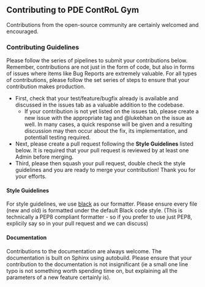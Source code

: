 ## Contributing to PDE ContRoL Gym
Contributions from the open-source community are certainly welcomed and encouraged. 

### Contributing Guidelines
Please follow the series of pipelines to submit your contributions below. Remember, contributions are not just in the form of code, but also in forms of issues where items like Bug Reports are extremely valuable. For all types of contributions, please follow the set series of steps to ensure that your contribution makes production.

- First, check that your test/feature/bugfix already is available and discussed in the issues tab as a valuable addition to the codebase.
  - If your contribution is not yet listed on the issues tab, please create a new issue with the appropriate tag and @lukebhan on the issue as well. In many cases, a quick response will be given and a resulting discussion may then occur about the fix, its implementation, and potentiall testing required. 
- Next, please create a pull request following the **Style Guidelines** listed below. It is required that your pull request is reviewed by at least one Admin before merging. 
- Third, please then squash your pull request, double check the style guidelines and you are ready to merge your contribution! Thank you for your efforts. 

#### Style Guidelines
For style guidelines, we use <a href=https://github.com/psf/black>black</a> as our formatter. Please ensure every file (new and old) is formatted under the default Black code style. (This is technically a PEP8 compliant formatter - so if you prefer to use just PEP8, explicily say so in your pull request and we can discuss)

#### Documentation
Contributions to the documentation are always welcome. The documentation is built on Sphinx using autobuild. Please ensure that your contribution to the documentation is not insignificant (ie a small one line typo is not something worth spending time on, but explaining all the parameters of a new feature certainly is).

